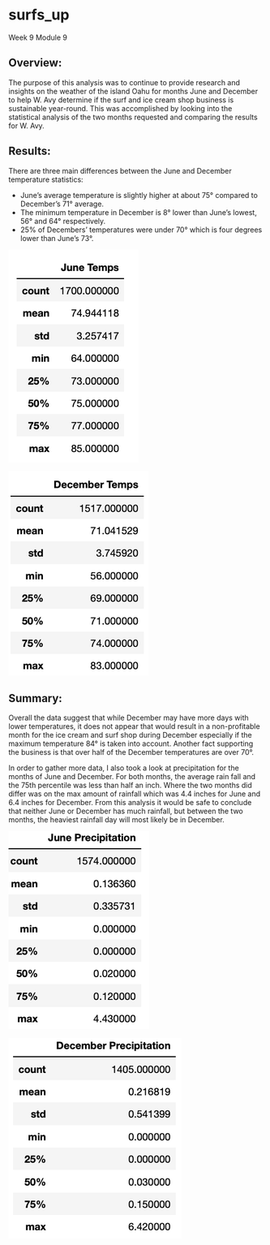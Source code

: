 # surfs_up
Week 9 Module 9

## Overview:<br />

The purpose of this analysis was to continue to provide research and insights on the weather of the island Oahu for months June and December to help W. Avy determine if the surf and ice cream shop business is sustainable year-round. This was accomplished by looking into the statistical analysis of the two months requested and comparing the results for W. Avy. <br />


## Results:<br />

There are three main differences between the June and December temperature statistics: <br />

* June’s average temperature is slightly higher at about 75° compared to December’s 71° average. <br />
* The minimum temperature in December is 8° lower than June’s lowest, 56° and 64° respectively. <br />
* 25% of Decembers’ temperatures were under 70° which is four degrees lower than June’s 73°. <br />



![Screenshot](Resources/June_Temp.png) 


![image_name](Resources/Dec_Temp.png) <br />


## Summary: <br />

Overall the data suggest that while December may have more days with lower temperatures, it does not appear that would result in a non-profitable month for the ice cream and surf shop during December especially if the maximum temperature 84° is taken into account. Another fact supporting the business is that over half of the December temperatures are over 70°.


In order to gather more data, I also took a look at precipitation for the months of June and December. For both months, the average rain fall and the 75th percentile was less than half an inch.  Where the two months did differ was on the max amount of rainfall which was 4.4 inches for June and 6.4 inches for December. From this analysis it would be safe to conclude that neither June or December has much rainfall, but between the two months, the heaviest rainfall day will most likely be in December.  


![image_name](Resources/June_Rain.png) <br />



![image_name](Resources/Dec_Rain.png) <br />
